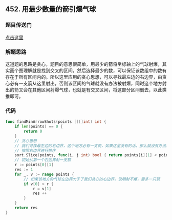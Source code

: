 ## 452. 用最少数量的箭引爆气球

### 题目传送门

[点击这里](https://leetcode.cn/problems/minimum-number-of-arrows-to-burst-balloons/)

### 解题思路

这道题的思路是贪心，题目的意思很简单，用最少的箭将坐标轴上的气球射爆，其实画个图理解就是找到交叉的区间，然后选择最少的数，可以保证该数组中的数有存在于所有区间内的。所以这里应用的贪心思想，可以寻找最左边的右边界，由贪心必有一支箭从这里射出，否则该区间的气球就没有办法被射爆，同时这个地方射出的箭又会在其他区间射爆气球，也就是有交叉区间，将这部分区间删去，以此类推即可。

### 代码

```go
func findMinArrowShots(points [][]int) int {
    if len(points) == 0 {
        return 0
    }
    // 贪心思想
    // 我们寻找最左边的右边界，这个地方必有一支箭，如果这里没有的话，那么就没有办法射爆这个气球了，这是利用了贪心的思路，所以这时候可以去掉其他也被射爆的气球，依次类推。
    // 按照右边界进行排序
    sort.Slice(points, func(i, j int) bool { return points[i][1] < points[j][1] })
    // 初始从第一个右边界射一支箭
    r := points[0][1]
    res := 1
    for _, v := range points {
        // 如果该地方的气球左边界大于了我们贪心的右边界，说明射不爆，要多一只箭
        if v[0] > r {
            r = v[1]
            res ++
        }
    }
    return res
}

```